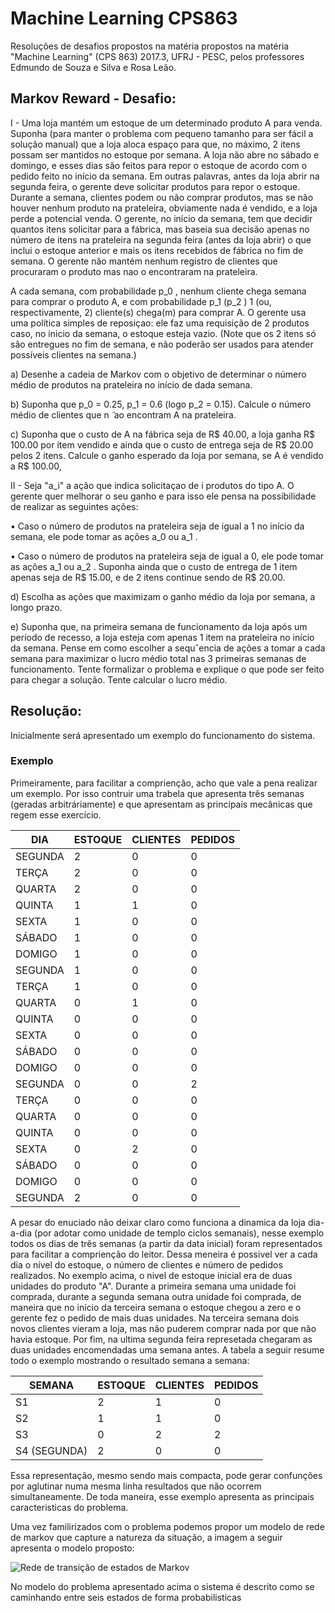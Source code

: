 # Machine Learning CPS863
Resoluções de desafios propostos na matéria propostos na matéria "Machine Learning" (CPS 863) 2017.3, UFRJ - PESC, pelos professores Edmundo de Souza e Silva e Rosa Leão.

## Markov Reward - Desafio:

I - Uma loja mantém um estoque de um determinado produto A para venda. Suponha (para manter o
problema com pequeno tamanho para ser fácil a solução manual) que a loja aloca espaço para que, no
máximo, 2 itens possam ser mantidos no estoque por semana. A loja não abre no sábado e domingo,
e esses dias são feitos para repor o estoque de acordo com o pedido feito no início da semana. Em
outras palavras, antes da loja abrir na segunda feira, o gerente deve solicitar produtos para repor o
estoque. Durante a semana, clientes podem ou não comprar produtos, mas se não houver nenhum
produto na prateleira, obviamente nada é vendido, e a loja perde a potencial venda. O gerente, no
início da semana, tem que decidir quantos itens solicitar para a fábrica, mas baseia sua decisão apenas
no número de itens na prateleira na segunda feira (antes da loja abrir) o que inclui o estoque anterior
e mais os itens recebidos de fábrica no fim de semana. O gerente não mantém nenhum registro de
clientes que procuraram o produto mas nao o encontraram na prateleira.

  A cada semana, com probabilidade p_0 , nenhum cliente chega semana para comprar o produto A, e
com probabilidade p_1 (p_2 ) 1 (ou, respectivamente, 2) cliente(s) chega(m) para comprar A. O gerente
usa uma política simples de reposiçao: ele faz uma requisição de 2 produtos caso, no inicio da semana,
o estoque esteja vazio. (Note que os 2 itens só são entregues no fim de semana, e não poderão ser
usados para atender possíveis clientes na semana.)


a) Desenhe a cadeia de Markov com o objetivo de determinar o número médio de produtos na
prateleira no início de dada semana.

b) Suponha que p_0 = 0.25, p_1 = 0.6 (logo p_2 = 0.15). Calcule o número médio de clientes que n ̃
ao
encontram A na prateleira.

c) Suponha que o custo de A na fábrica seja de R$ 40.00, a loja ganha R$ 100.00 por item vendido
e ainda que o custo de entrega seja de R$ 20.00 pelos 2 itens. Calcule o ganho esperado da loja
por semana, se A é vendido a R$ 100.00,




II - Seja "a_i" a ação que indica solicitaçao de i produtos do tipo A. O gerente quer melhorar o seu ganho
e para isso ele pensa na possibilidade de realizar as seguintes ações:

• Caso o número de produtos na prateleira seja de igual a 1 no início da semana, ele pode tomar
as ações a_0 ou a_1 .

• Caso o número de produtos na prateleira seja de igual a 0, ele pode tomar as ações a_1 ou a_2 .
Suponha ainda que o custo de entrega de 1 item apenas seja de R$ 15.00, e de 2 itens continue sendo
de R$ 20.00.


d) Escolha as ações que maximizam o ganho médio da loja por semana, a longo prazo.

e) Suponha que, na primeira semana de funcionamento da loja após um período de recesso, a loja
esteja com apenas 1 item na prateleira no início da semana. Pense em como escolher a sequˆencia
de ações a tomar a cada semana para maximizar o lucro médio total nas 3 primeiras semanas
de funcionamento. Tente formalizar o problema e explique o que pode ser feito para chegar a
solução. Tente calcular o lucro médio.

## Resolução:

Inicialmente será apresentado um exemplo do funcionamento do sistema.

### Exemplo

Primeiramente, para facilitar a comprienção, acho que vale a pena realizar um exemplo. Por isso contruir uma trabela que apresenta três semanas (geradas arbitráriamente) e que apresentam as principais mecânicas que regem esse exercício. 



DIA          | ESTOQUE | CLIENTES | PEDIDOS  
---------    | ------- | -------- | --------
SEGUNDA      |    2    |    0     |    0
TERÇA        |    2    |    0     |    0
QUARTA       |    2    |    0     |    0
QUINTA       |    1    |    1     |    0
SEXTA        |    1    |    0     |    0
SÁBADO       |    1    |    0     |    0
DOMIGO       |    1    |    0     |    0
SEGUNDA      |    1    |    0     |    0
TERÇA        |    1    |    0     |    0
QUARTA       |    0    |    1     |    0
QUINTA       |    0    |    0     |    0
SEXTA        |    0    |    0     |    0
SÁBADO       |    0    |    0     |    0
DOMIGO       |    0    |    0     |    0
SEGUNDA      |    0    |    0     |    2
TERÇA        |    0    |    0     |    0
QUARTA       |    0    |    0     |    0
QUINTA       |    0    |    0     |    0
SEXTA        |    0    |    2     |    0
SÁBADO       |    0    |    0     |    0
DOMIGO       |    0    |    0     |    0
SEGUNDA      |    2    |    0     |    0

A pesar do enuciado não deixar claro como funciona a dinamica da loja dia-a-dia (por adotar como unidade de templo ciclos semanais), nesse exemplo todos os dias de três semanas (a partir da data inicial) foram representados para facilitar a comprienção do leitor. Dessa meneira é possivel ver a cada dia o nível do estoque, o número de clientes e número de pedidos realizados. No exemplo acima, o nivel de estoque inicial era de duas unidades do produto "A". Durante a primeira semana uma unidade foi comprada, durante a segunda semana outra unidade foi comprada, de maneira que no início da terceira semana o estoque chegou a zero e o gerente fez o pedido de mais duas unidades. Na terceira semana dois novos clientes vieram a loja, mas não puderem comprar nada por que não havia estoque. Por fim, na ultima segunda feira represetada chegaram as duas unidades encomendadas uma semana antes. A tabela a seguir resume todo o exemplo mostrando o resultado semana a semana:


SEMANA       | ESTOQUE | CLIENTES | PEDIDOS  
---------    | ------- | -------- | --------
S1           |    2    |    1     |    0
S2           |    1    |    1     |    0
S3           |    0    |    2     |    2
S4 (SEGUNDA) |    2    |    0     |    0


Essa representação, mesmo sendo mais compacta, pode gerar confunções por aglutinar numa mesma linha resultados que não ocorrem simultaneamente. De toda maneira, esse exemplo apresenta as principais caracteristicas do problema.


Uma vez familirizados com o problema podemos propor um modelo de rede de markov que capture a natureza da situação, a imagem a seguir apresenta o modelo proposto:


![Rede de transição de estados de Markov](https://github.com/Lucas-Armand/machine_learning_CPS863/blob/master/matrix.png)

No modelo do problema apresentado acima o sistema é descrito como se caminhando entre seis estados de forma probabilisticas
